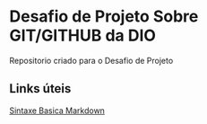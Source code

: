 # Desafio de Projeto Sobre GIT/GITHUB da DIO
Repositorio criado para o Desafio de Projeto

## Links úteis
[Sintaxe Basica Markdown](https://www.markdownguide.org/basic-syntax/)
